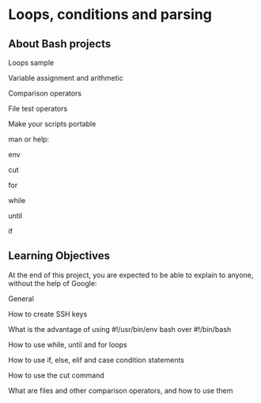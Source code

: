 # Loops, conditions and parsing

## About Bash projects

Loops sample

Variable assignment and arithmetic

Comparison operators

File test operators

Make your scripts portable

man or help:

env

cut

for

while

until

if

## Learning Objectives

At the end of this project, you are expected to be able to explain to anyone, without the help of Google:

General

How to create SSH keys

What is the advantage of using #!/usr/bin/env bash over #!/bin/bash

How to use while, until and for loops

How to use if, else, elif and case condition statements

How to use the cut command

What are files and other comparison operators, and how to use them
